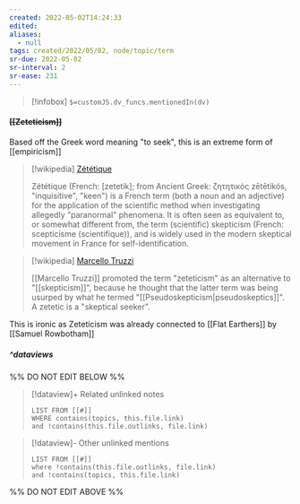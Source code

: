 ```yaml
---
created: 2022-05-02T14:24:33 
edited: 
aliases:
  - null
tags: created/2022/05/02, node/topic/term
sr-due: 2022-05-02
sr-interval: 2
sr-ease: 231
---
```

> [!infobox]
`$=customJS.dv_funcs.mentionedIn(dv)`

#### <s class="topic-title">[[Zeteticism]]</s>

Based off the Greek word meaning "to seek",
this is an extreme form of [[empiricism]]


> [!wikipedia] [Zététique](https://en.wikipedia.org/wiki/Z%C3%A9t%C3%A9tique)
> 
> Zététique (French: [zetetik]; from Ancient Greek: ζητητικός zētētikós, "inquisitive", "keen") is a French term (both a noun and an adjective) for the application of the scientific method when investigating allegedly "paranormal" phenomena. It is often seen as equivalent to, or somewhat different from, the term (scientific) skepticism (French: scepticisme (scientifique)), and is widely used in the modern skeptical movement in France for self-identification.
>

> [!wikipedia] [Marcello Truzzi](https://en.wikipedia.org/wiki/Marcello%20Truzzi)
> 
> [[Marcello Truzzi]] promoted the term "zeteticism" as an alternative to "[[skepticism]]", because he thought that the latter term was being usurped by what he termed "[[Pseudoskepticism|pseudoskeptics]]". A zetetic is a "skeptical seeker".
> 

This is ironic as Zeteticism was already connected to [[Flat Earthers]] by [[Samuel Rowbotham]]

##### ^dataviews

%% DO NOT EDIT BELOW %%
> [!dataview]+ Related unlinked notes
> ```dataview
> LIST FROM [[#]]
> WHERE contains(topics, this.file.link)
> and !contains(this.file.outlinks, file.link)
> ```
 
> [!dataview]- Other unlinked mentions
> ```dataview
> LIST FROM [[#]]
> where !contains(this.file.outlinks, file.link)
> and !contains(topics, this.file.link)
> ```

%% DO NOT EDIT ABOVE %%
